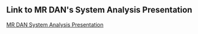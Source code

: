 ## Link to MR DAN's System Analysis Presentation

[MR DAN System Analysis Presentation](https://docs.google.com/presentation/d/1-jpOOnGUzGhJLwV3fPoxyABNYQr7Pfefm_gjYlA-ETM/edit#slide=id.p)
